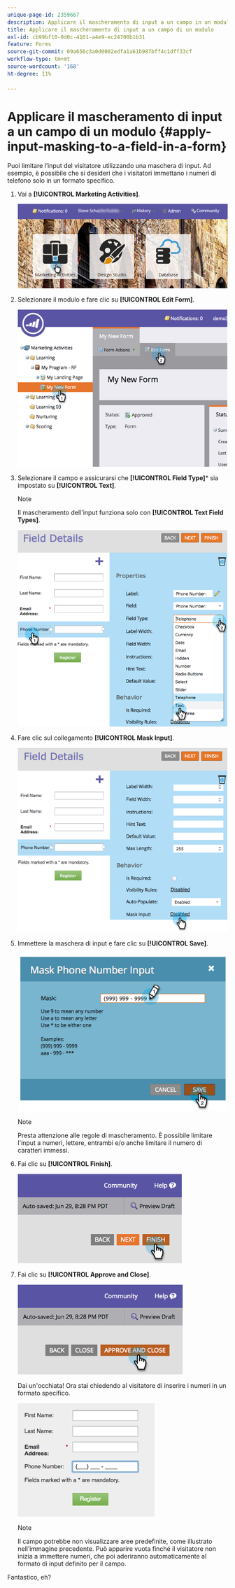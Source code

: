 ```yaml
---
unique-page-id: 2359667
description: Applicare il mascheramento di input a un campo in un modulo - Documenti Marketo - Documentazione del prodotto
title: Applicare il mascheramento di input a un campo di un modulo
exl-id: cb99bf10-0d0c-4161-a4e9-ec24700b1b31
feature: Forms
source-git-commit: 09a656c3a0d0002edfa1a61b987bff4c1dff33cf
workflow-type: tm+mt
source-wordcount: '168'
ht-degree: 11%

---
```


# Applicare il mascheramento di input a un campo di un modulo {#apply-input-masking-to-a-field-in-a-form}

Puoi limitare l’input del visitatore utilizzando una maschera di input. Ad esempio, è possibile che si desideri che i visitatori immettano i numeri di telefono solo in un formato specifico.

1. Vai a **[!UICONTROL Marketing Activities]**.

   ![](assets/login-marketing-activities-4.png)

1. Selezionare il modulo e fare clic su **[!UICONTROL Edit Form]**.

   ![](assets/image2014-9-15-13-3a40-3a44.png)

1. Selezionare il campo e assicurarsi che **[!UICONTROL Field Type]*** sia impostato su **[!UICONTROL Text]**.

   >[!NOTE]
   >
   >Il mascheramento dell&#39;input funziona solo con **[!UICONTROL Text Field Types]**.

   ![](assets/image2014-9-15-13-3a40-3a53.png)

1. Fare clic sul collegamento **[!UICONTROL Mask Input]**.

   ![](assets/image2014-9-15-13-3a41-3a3.png)

1. Immettere la maschera di input e fare clic su **[!UICONTROL Save]**.

   ![](assets/image2014-9-15-13-3a41-3a14.png)

   >[!NOTE]
   >
   >Presta attenzione alle regole di mascheramento. È possibile limitare l&#39;input a numeri, lettere, entrambi e/o anche limitare il numero di caratteri immessi.

1. Fai clic su **[!UICONTROL Finish]**.

   ![](assets/image2014-9-15-13-3a41-3a22.png)

1. Fai clic su **[!UICONTROL Approve and Close]**.

   ![](assets/image2014-9-15-13-3a41-3a28.png)

   Dai un&#39;occhiata! Ora stai chiedendo al visitatore di inserire i numeri in un formato specifico.

   ![](assets/image2014-9-15-13-3a41-3a39.png)

   >[!NOTE]
   >
   >Il campo potrebbe non visualizzare aree predefinite, come illustrato nell’immagine precedente. Può apparire vuota finché il visitatore non inizia a immettere numeri, che poi aderiranno automaticamente al formato di input definito per il campo.

Fantastico, eh?
